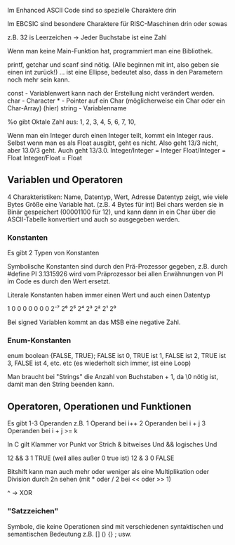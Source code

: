 Im Enhanced ASCII Code sind so spezielle Charaktere drin

Im EBCSIC sind besondere Charaktere für RISC-Maschinen drin oder sowas

z.B. 32 is Leerzeichen
-> Jeder Buchstabe ist eine Zahl

Wenn man keine Main-Funktion hat, programmiert man eine Bibliothek.

printf, getchar und scanf sind nötig. (Alle beginnen mit int, also geben sie einen int zurück!)
... ist eine Ellipse, bedeutet also, dass in den Parametern noch mehr sein kann.

const - Variablenwert kann nach der Erstellung nicht verändert werden.
char - Character
\* - Pointer auf ein Char (möglicherweise ein Char oder ein Char-Array)
(hier) string - Variablenname

%o gibt Oktale Zahl aus: 1, 2, 3, 4, 5, 6, 7, 10,

Wenn man ein Integer durch einen Integer teilt, kommt ein Integer raus. Selbst wenn man es als Float ausgibt, geht es nicht. Also geht 13/3 nicht, aber 13.0/3 geht. Auch geht 13/3.0. 
Integer/Integer = Integer
Float/Integer = Float
Integer/Float = Float

## Variablen und Operatoren
4 Charakteristiken: Name, Datentyp, Wert, Adresse
Datentyp zeigt, wie viele Bytes Größe eine Variable hat. (z.B. 4 Bytes für int)
Bei chars werden sie in Binär gespeichert (00001100 für 12), und kann dann in ein Char über die ASCII-Tabelle konvertiert und auch so ausgegeben werden.

### Konstanten
Es gibt 2 Typen von Konstanten

Symbolische Konstanten sind durch den Prä-Prozessor gegeben, z.B. durch 
\#define PI 3.1315926 
wird vom Präprozessor bei allen Erwähnungen von PI im Code es durch den Wert ersetzt. 

Literale Konstanten haben immer einen Wert und auch einen Datentyp

1    0   0  0     0  0   0  0
2⁻⁷ 2⁶ 2⁵ 2⁴   2³ 2² 2¹ 2⁰

Bei signed Variablen kommt an das MSB eine negative Zahl.

### Enum-Konstanten
enum boolean {FALSE, TRUE};
FALSE ist 0, TRUE ist 1, FALSE ist 2, TRUE ist 3, FALSE ist 4, etc. etc (es wiederholt sich immer, ist eine Loop)

Man braucht bei "Strings" die Anzahl von Buchstaben + 1, da \0 nötig ist, damit man den String beenden kann. 

## Operatoren, Operationen und Funktionen
Es gibt 1-3 Operanden
z.B. 
1 Operand bei i++
2 Operanden bei i + j
3 Operanden bei i + j >= k

In C gilt Klammer vor Punkt vor Strich 
& bitweises Und
&& logisches Und

12 && 3     1 TRUE (weil alles außer 0 true ist)
12 & 3      0 FALSE

Bitshift kann man auch mehr oder weniger als eine Multiplikation oder Division durch 2n sehen (mit * oder / 2 bei << oder >> 1)

^ -> XOR

### "Satzzeichen"
Symbole, die keine Operationen sind mit verschiedenen syntaktischen und semantischen Bedeutung
z.B. [] () {} ; usw.

